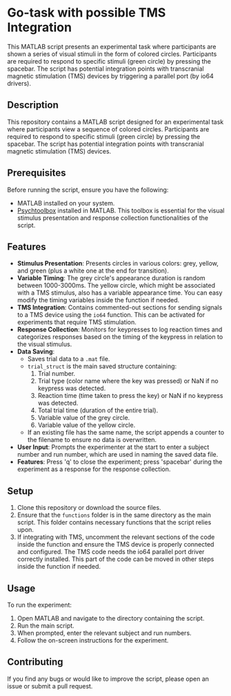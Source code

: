 # Go-task with possible TMS Integration

This MATLAB script presents an experimental task where participants are shown a series of visual stimuli in the form of colored circles. Participants are required to respond to specific stimuli (green circle) by pressing the spacebar. The script has potential integration points with transcranial magnetic stimulation (TMS) devices by triggering a parallel port (by io64 drivers). 

## Description

This repository contains a MATLAB script designed for an experimental task where participants view a sequence of colored circles. Participants are required to respond to specific stimuli (green circle) by pressing the spacebar. The script has potential integration points with transcranial magnetic stimulation (TMS) devices.

## Prerequisites

Before running the script, ensure you have the following:

- MATLAB installed on your system.
- [Psychtoolbox](http://psychtoolbox.org/) installed in MATLAB. This toolbox is essential for the visual stimulus presentation and response collection functionalities of the script.

## Features

- **Stimulus Presentation**: Presents circles in various colors: grey, yellow, and green (plus a white one at the end for transition).
- **Variable Timing**: The grey circle's appearance duration is random between 1000-3000ms. The yellow circle, which might be associated with a TMS stimulus, also has a variable appearance time. You can easy modify the timing variables inside the function if needed. 
- **TMS Integration**: Contains commented-out sections for sending signals to a TMS device using the `io64` function. This can be activated for experiments that require TMS stimulation.
- **Response Collection**: Monitors for keypresses to log reaction times and categorizes responses based on the timing of the keypress in relation to the visual stimulus.
- **Data Saving**: 
  - Saves trial data to a `.mat` file.
  - `trial_struct` is the main saved structure containing:
    1. Trial number.
    2. Trial type (color name where the key was pressed) or NaN if no keypress was detected.
    3. Reaction time (time taken to press the key) or NaN if no keypress was detected.
    4. Total trial time (duration of the entire trial).
    5. Variable value of the grey circle.
    6. Variable value of the yellow circle.
  - If an existing file has the same name, the script appends a counter to the filename to ensure no data is overwritten.
- **User Input**: Prompts the experimenter at the start to enter a subject number and run number, which are used in naming the saved data file.
- **Features**: Press 'q' to close the experiment; press 'spacebar' during the experiment as a response for the response collection.

## Setup

1. Clone this repository or download the source files.
2. Ensure that the `functions` folder is in the same directory as the main script. This folder contains necessary functions that the script relies upon.
3. If integrating with TMS, uncomment the relevant sections of the code inside the function and ensure the TMS device is properly connected and configured. The TMS code needs the io64 parallel port driver correctly installed. This part of the code can be moved in other steps inside the function if needed. 

## Usage

To run the experiment:

1. Open MATLAB and navigate to the directory containing the script.
2. Run the main script.
3. When prompted, enter the relevant subject and run numbers.
4. Follow the on-screen instructions for the experiment. 

## Contributing

If you find any bugs or would like to improve the script, please open an issue or submit a pull request.

